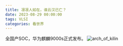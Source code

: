 ```yaml
---
title: 凛凛人如在，谁云汉已亡？
date: 2023-08-29 00:00:00
tags: VLSI
categories: 看世界
---
```


全国产SOC，华为麒麟9000s正式发布。
![arch_of_kilin](kilin9000s/arch_of_kilin.jpg)
